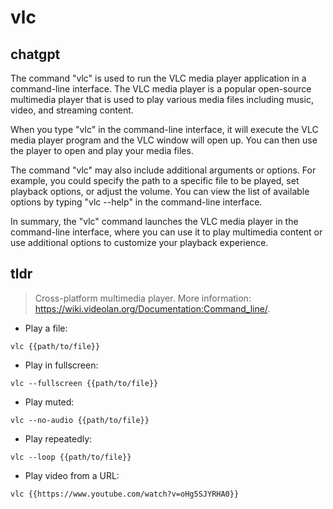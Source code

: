 # vlc 
## chatgpt 
The command "vlc" is used to run the VLC media player application in a command-line interface. The VLC media player is a popular open-source multimedia player that is used to play various media files including music, video, and streaming content.

When you type "vlc" in the command-line interface, it will execute the VLC media player program and the VLC window will open up. You can then use the player to open and play your media files.

The command "vlc" may also include additional arguments or options. For example, you could specify the path to a specific file to be played, set playback options, or adjust the volume. You can view the list of available options by typing "vlc --help" in the command-line interface. 

In summary, the "vlc" command launches the VLC media player in the command-line interface, where you can use it to play multimedia content or use additional options to customize your playback experience. 

## tldr 
 
> Cross-platform multimedia player.
> More information: <https://wiki.videolan.org/Documentation:Command_line/>.

- Play a file:

`vlc {{path/to/file}}`

- Play in fullscreen:

`vlc --fullscreen {{path/to/file}}`

- Play muted:

`vlc --no-audio {{path/to/file}}`

- Play repeatedly:

`vlc --loop {{path/to/file}}`

- Play video from a URL:

`vlc {{https://www.youtube.com/watch?v=oHg5SJYRHA0}}`
